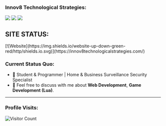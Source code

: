 ### Innov8 Technological Strategies:
<a href="https://www.facebook.com/Innov8TechnologicalStrategies/"><img src="https://img.shields.io/badge/Facebook-1877F2?style=for-the-badge&logo=facebook&logoColor=white"></a> <a href="https://instagram.com/innov8technologicalstrategies"><img src="https://img.shields.io/badge/Instagram-%23E4405F.svg?&style=for-the-badge&logo=instagram&logoColor=white"></a>
<a href="https://innov8technologicalstrategies.com/"><img src="https://img.shields.io/website-up-down-green-red/http/shields.io.svg"></a>
<H2>SITE STATUS:</H2>
[![Website](https://img.shields.io/website-up-down-green-red/http/shields.io.svg)](https://innov8technologicalstrategies.com/)

### Current Status Quo:

- 💼 Student & Programmer | Home & Business Surveillance Security Specialist
- 💬 Feel free to discuss with me about <strong>Web Development</strong>, <strong>Game Development (Lua)</strong>.

-------------------------------------------

### Profile Visits:
![Visitor Count](https://profile-counter.glitch.me/{aeyroxx}/count.svg)
<!--
**Aeyroxx/Aeyroxx** is a ✨ _special_ ✨ repository because its `README.md` (this file) appears on your GitHub profile.

Here are some ideas to get you started:

- 🔭 I’m currently working on ...
- 🌱 I’m currently learning ...
- 👯 I’m looking to collaborate on ...
- 🤔 I’m looking for help with ...
- 💬 Ask me about ...
- 📫 How to reach me: ...
- 😄 Pronouns: ...
- ⚡ Fun fact: ...
-->
